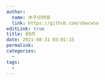 ```yaml
---
author: 
  name: 木子识时务
  link: https://github.com/sbwcwso
editLink: true
title: 09月
date: 2021-08-31 03:01:15
permalink: 
categories: 
  - 
tags: 
  - 
---
```

